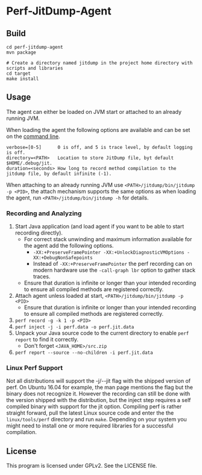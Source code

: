 # Perf-JitDump-Agent

## Build

    cd perf-jitdump-agent
    mvn package
    
    # Create a directory named jitdump in the project home directory with scripts and libraries
    cd target
    make install

## Usage

The agent can either be loaded on JVM start or attached to an already running JVM.

When loading the agent the following options are available and can be set on the 
[command line](http://docs.oracle.com/javase/8/docs/platform/jvmti/jvmti.html#starting). 

    verbose=[0-5]      0 is off, and 5 is trace level, by default logging is off.
    directory=<PATH>   Location to store JitDump file, byt default $HOME/.debug/jit.
    duration=<seconds> How long to record method compilation to the jitdump file, by default infinite (-1).

When attaching to an already running JVM use `<PATH>/jitdump/bin/jitdump -p <PID>`, the attach mechanism supports the 
same options as when loading the agent, run `<PATH>/jitdump/bin/jitdump -h` for details.

### Recording and Analyzing

1. Start Java application (and load agent if you want to be able to start recording directly).
    * For correct stack unwinding and maximum information available for the agent add the following options.
        * `-XX:+PreserveFramePointer -XX:+UnlockDiagnosticVMOptions -XX:+DebugNonSafepoints`
        * Instead of `-XX:+PreserveFramePointer` the perf recording can on modern hardware use the `-call-graph lbr` option to gather stack traces.
    * Ensure that duration is infinite or longer than your intended recording to ensure all compiled methods are registered correctly.
2. Attach agent unless loaded at start, `<PATH>/jitdump/bin/jitdump -p <PID>` 
    * Ensure that duration is infinite or longer than your intended recording to ensure all compiled methods are registered correctly.
3. `perf record -g -k 1 -p <PID>`
4. `perf inject -j -i perf.data -o perf.jit.data`
5. Unpack your Java source code to the current directory to enable `perf report` to find it correctly.
    * Don't forget `<JAVA_HOME>/src.zip`
6. `perf report --source --no-children -i perf.jit.data`

### Linux Perf Support

Not all distributions will support the -j/--jit flag with the shipped version of perf. On Ubuntu 16.04 for example, the 
man page mentions the flag but the binary does not recognize it. However the recording can still be done with the 
version shipped with the distribution, but the inject step requires a self compiled binary with support for the jit 
option. Compiling perf is rather straight forward, pull the latest Linux source code and enter the the 
`linux/tools/perf` directory and run `make`. Depending on your system you might need to install one or more required 
libraries for a successful compilation.

## License

This program is licensed under GPLv2. See the LICENSE file.

